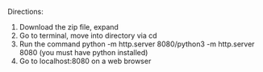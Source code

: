 Directions:


1. Download the zip file, expand
2. Go to terminal, move into directory via cd
3. Run the command python -m http.server 8080/python3 -m http.server 8080 (you must have python installed)
4. Go to localhost:8080 on a web browser
